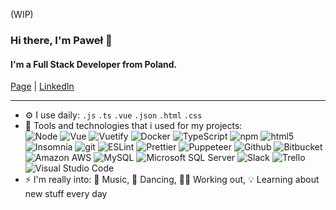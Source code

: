  (WIP)
 ### Hi there, I'm Paweł 👋

#### I'm a Full Stack Developer from Poland.
[Page](pawel.sikowski.me) | [LinkedIn](https://www.linkedin.com/in/pawe%C5%82-sikowski-2b1b521b1/)
_________________________________________________

- ⚙️ I use daily: `.js` `.ts` `.vue` `.json` `.html` `.css`
- 🔧 Tools and technologies that i used for my projects:  
<img alt="Node" src="https://img.shields.io/badge/-Node-43853d?style=flat-square&logo=Node.js&logoColor=white" /> <img alt="Vue" src="https://img.shields.io/badge/-Vue-4FC08D?style=flat-square&logo=vue.js&logoColor=white" /> <img alt="Vuetify" src="https://img.shields.io/badge/-Vuetify-1867C0?style=flat-square&logo=Vuetify&logoColor=white" /> <img alt="Docker" src="https://img.shields.io/badge/-Docker-46a2f1?style=flat-square&logo=docker&logoColor=white" /> <img alt="TypeScript" src="https://img.shields.io/badge/-TypeScript-007ACC?style=flat-square&logo=typescript&logoColor=white" /> <img alt="npm" src="https://img.shields.io/badge/-NPM-CB3837?style=flat-square&logo=npm&logoColor=white" /> <img alt="html5" src="https://img.shields.io/badge/-HTML5-E34F26?style=flat-square&logo=html5&logoColor=white" /> <img alt="Insomnia" src="https://img.shields.io/badge/-Insomnia-5849BE?style=flat-square&logo=insomnia&logoColor=white" /> <img alt="git" src="https://img.shields.io/badge/-Git-F05032?style=flat-square&logo=git&logoColor=white" /> <img alt="ESLint" src="https://img.shields.io/badge/-ESLint-4B32C3?style=flat-square&logo=ESLint&logoColor=white" /> <img alt="Prettier" src="https://img.shields.io/badge/-Prettier-F7B93E?style=flat-square&logo=prettier&logoColor=white" /> <img alt="Puppeteer" src="https://img.shields.io/badge/-Puppeteer-00d8a1?style=flat-square&logo=&logoColor=white" /> <img alt="Github" src="https://img.shields.io/badge/-Github-181717?style=flat-square&logo=github&logoColor=white" /> <img alt="Bitbucket" src="https://img.shields.io/badge/-Bitbucket-0052CC?style=flat-square&logo=Bitbucket&logoColor=white" /> <img alt="Amazon AWS" src="https://img.shields.io/badge/-Amazon AWS-232F3E?style=flat-square&logo=amazon%20aws&logoColor=white" /> <img alt="MySQL" src="https://img.shields.io/badge/-MySQL-4479A1?style=flat-square&logo=MySQL&logoColor=white" /> <img alt="Microsoft SQL Server" src="https://img.shields.io/badge/-Microsoft SQL Server-CC2927?style=flat-square&logo=Microsoft%20SQL%20Server&logoColor=white" /> <img alt="Slack" src="https://img.shields.io/badge/-Slack-4A154B?style=flat-square&logo=Slack&logoColor=white" /> <img alt="Trello" src="https://img.shields.io/badge/-Trello-0079BF?style=flat-square&logo=Trello&logoColor=white" /> <img alt="Visual Studio Code" src="https://img.shields.io/badge/-Visual Studio Code-007ACC?style=flat-square&logo=visual%20studio%20code&logoColor=white" />
- ⚡️ I'm really into: 🎵 Music, 🕺 Dancing, 🏋️‍♂️ Working out, 💡 Learning about new stuff every day